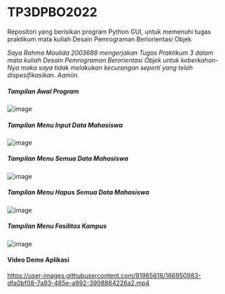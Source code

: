 # TP3DPBO2022
Repositori yang berisikan program Python GUI, untuk memenuhi tugas praktikum mata kuliah Desain Pemrograman Beriorientasi Objek


*Saya Rahma Maulida 2003688 mengerjakan Tugas Praktikum 3 dalam mata kuliah Desain Pemrograman Berorientasi Objek untuk keberkahan-Nya maka saya tidak melakukan kecurangan seperti yang telah dispesifikasikan. Aamiin.*


##### Tampilan Awal Program

![image](https://user-images.githubusercontent.com/91965618/166944412-62997d58-3e55-42c6-b7f1-cadba8fe9c06.png)

##### Tampilan Menu Input Data Mahasiswa

![image](https://user-images.githubusercontent.com/91965618/166944560-94e8c3ec-b009-4d0f-84d0-b165683c58f2.png)

##### Tampilan Menu Semua Data Mahasiswa

![image](https://user-images.githubusercontent.com/91965618/166944981-788367a6-eca9-48af-8af9-a47515dd1e23.png)


##### Tampilan Menu Hapus Semua Data Mahasiswa

![image](https://user-images.githubusercontent.com/91965618/166945151-69b3c33a-dc29-4d72-ad35-c98d18a87c9d.png)


##### Tampilan Menu Fasilitas Kampus

![image](https://user-images.githubusercontent.com/91965618/166945374-3cb9c6d6-7c78-43f7-8f92-774f4456ca42.png)


#### Video Demo Aplikasi


https://user-images.githubusercontent.com/91965618/166950983-dfa0bf08-7a93-485e-a992-3998864226a2.mp4


